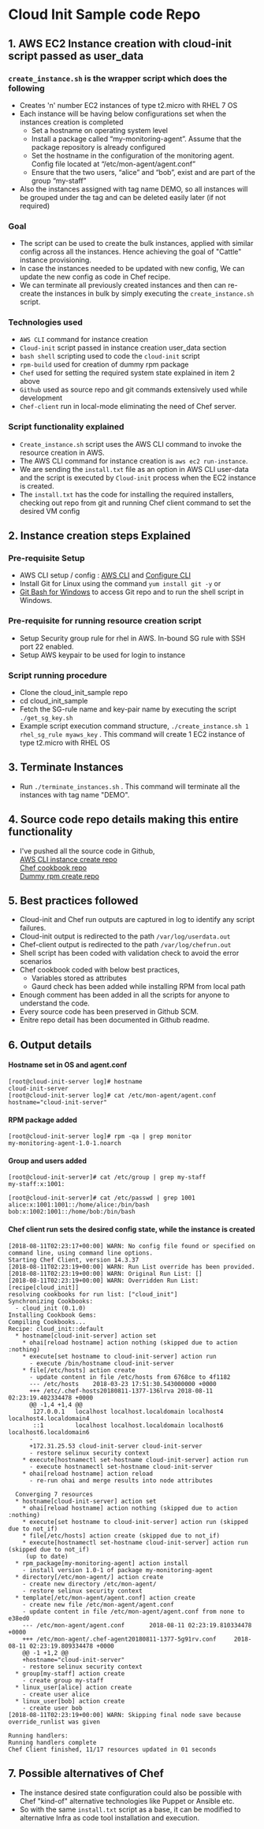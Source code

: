 # Cloud Init Sample code Repo
## 1. AWS EC2 Instance creation with cloud-init script passed as user_data 
### `create_instance.sh` is the wrapper script which does the following
-  Creates 'n' number EC2 instances of type t2.micro with RHEL 7 OS <br>
-  Each instance will be having below configurations set when the instances creation is completed <br>
   - Set a hostname on operating system level <br>
   - Install a package called “my-monitoring-agent”. Assume that the package repository is already configured <br>
   - Set the hostname in the configuration of the monitoring agent. Config file located at “/etc/mon-agent/agent.conf”  <br>
   - Ensure that the two users, “alice” and “bob”, exist and are part of the group “my-staff” <br>
- Also the instances assigned with tag name DEMO, so all instances will be grouped under the tag and can be deleted easily later (if not required)

### Goal
- The script can be used to create the bulk instances, applied with similar config across all the instances. Hence achieving the goal of "Cattle" instance provisioning. <br>
- In case the instances needed to be updated with new config, We can update the new config as code in Chef recipe. <br>
- We can terminate all previously created instances and then can re-create the instances in bulk by simply executing the `create_instance.sh` script. <br>

### Technologies used
- `AWS CLI` command for instance creation <br>
- `Cloud-init` script passed in instance creation user_data section <br>
- `bash shell` scripting used to code the `cloud-init` script <br>
- `rpm-build` used for creation of dummy rpm package <br>
- `Chef` used for setting the required system state explained in item 2 above <br>
- `Github` used as source repo and git commands extensively used while development <br>
- `Chef-client` run in local-mode eliminating the need of Chef server. <br>

### Script functionality explained
- `Create_instance.sh` script uses the AWS CLI command to invoke the resource creation in AWS.
- The AWS CLI command for instance creation is `aws ec2 run-instance`. 
- We are sending the `install.txt` file as an option in AWS CLI user-data and the script is executed by `Cloud-init` process when the EC2 instance is created.
- The `install.txt` has the code for installing the required installers, checking out repo from git and running Chef client command to set the desired VM config   

## 2. Instance creation steps Explained
### Pre-requisite Setup
- AWS CLI setup / config : <a href="https://docs.aws.amazon.com/cli/latest/userguide/installing.html">AWS CLI</a> and <a href="https://docs.aws.amazon.com/cli/latest/reference/configure/">Configure CLI</a><br>
- Install Git for Linux using the command `yum install git -y` or <br>
- <a href="https://git-scm.com/downloads">Git Bash for Windows</a> to access Git repo and to run the shell script in Windows. 

### Pre-requisite for running resource creation script
- Setup Security group rule for rhel in AWS. In-bound SG rule with SSH port 22 enabled.  
- Setup AWS keypair to be used for login to instance

### Script running procedure
- Clone the cloud_init_sample repo 
- cd cloud_init_sample
- Fetch the SG-rule name and key-pair name by executing the script `./get_sg_key.sh`
- Example script execution command structure, `./create_instance.sh 1 rhel_sg_rule myaws_key` .  This command will create 1 EC2 instance of type t2.micro with RHEL OS <br>

## 3. Terminate Instances
- Run `./terminate_instances.sh` . This command will terminate all the instances with tag name "DEMO".

## 4. Source code repo details making this entire functionality
- I've pushed all the source code in Github, <br>
[AWS CLI instance create repo](https://github.com/chefgs/aws_cli_scripts/tree/master/cloud_init_sample) <br>
[Chef cookbook repo](https://github.com/chefgs/cloud_init.git) <br>
[Dummy rpm create repo](https://github.com/chefgs/create_dummy_rpm.git) <br>

## 5. Best practices followed
- Cloud-init and Chef run outputs are captured in log to identify any script failures.
- Cloud-init output is redirected to the path `/var/log/userdata.out`
- Chef-client output is redirected to the path `/var/log/chefrun.out`
- Shell script has been coded with validation check to avoid the error scenarios
- Chef cookbook coded with below best practices,
  - Variables stored as attributes
  - Gaurd check has been added while installing RPM from local path
- Enough comment has been added in all the scripts for anyone to understand the code.
- Every source code has been preserved in Github SCM. 
- Enitre repo detail has been documented in Github readme.

## 6. Output details
#### Hostname set in OS and agent.conf
```
[root@cloud-init-server log]# hostname
cloud-init-server
[root@cloud-init-server log]# cat /etc/mon-agent/agent.conf
hostname="cloud-init-server"
```
#### RPM package added
```
[root@cloud-init-server log]# rpm -qa | grep monitor
my-monitoring-agent-1.0-1.noarch
```
#### Group and users added
```
[root@cloud-init-server]# cat /etc/group | grep my-staff
my-staff:x:1001:

[root@cloud-init-server]# cat /etc/passwd | grep 1001
alice:x:1001:1001::/home/alice:/bin/bash
bob:x:1002:1001::/home/bob:/bin/bash
```
#### Chef client run sets the desired config state, while the instance is created
```
[2018-08-11T02:23:17+00:00] WARN: No config file found or specified on command line, using command line options.
Starting Chef Client, version 14.3.37
[2018-08-11T02:23:19+00:00] WARN: Run List override has been provided.
[2018-08-11T02:23:19+00:00] WARN: Original Run List: []
[2018-08-11T02:23:19+00:00] WARN: Overridden Run List: [recipe[cloud_init]]
resolving cookbooks for run list: ["cloud_init"]
Synchronizing Cookbooks:
  - cloud_init (0.1.0)
Installing Cookbook Gems:
Compiling Cookbooks...
Recipe: cloud_init::default
  * hostname[cloud-init-server] action set
    * ohai[reload hostname] action nothing (skipped due to action :nothing)
    * execute[set hostname to cloud-init-server] action run
      - execute /bin/hostname cloud-init-server
    * file[/etc/hosts] action create
      - update content in file /etc/hosts from 6768ce to 4f1182
      --- /etc/hosts    2018-03-23 17:51:30.543000000 +0000
      +++ /etc/.chef-hosts20180811-1377-136lrva 2018-08-11 02:23:19.402334478 +0000
      @@ -1,4 +1,4 @@
       127.0.0.1   localhost localhost.localdomain localhost4 localhost4.localdomain4
       ::1         localhost localhost.localdomain localhost6 localhost6.localdomain6
      -
      +172.31.25.53 cloud-init-server cloud-init-server
      - restore selinux security context
    * execute[hostnamectl set-hostname cloud-init-server] action run
      - execute hostnamectl set-hostname cloud-init-server
    * ohai[reload hostname] action reload
      - re-run ohai and merge results into node attributes

  Converging 7 resources
  * hostname[cloud-init-server] action set
    * ohai[reload hostname] action nothing (skipped due to action :nothing)
    * execute[set hostname to cloud-init-server] action run (skipped due to not_if)
    * file[/etc/hosts] action create (skipped due to not_if)
    * execute[hostnamectl set-hostname cloud-init-server] action run (skipped due to not_if)
     (up to date)
  * rpm_package[my-monitoring-agent] action install
    - install version 1.0-1 of package my-monitoring-agent
  * directory[/etc/mon-agent/] action create
    - create new directory /etc/mon-agent/
    - restore selinux security context
  * template[/etc/mon-agent/agent.conf] action create
    - create new file /etc/mon-agent/agent.conf
    - update content in file /etc/mon-agent/agent.conf from none to e38ed0
    --- /etc/mon-agent/agent.conf       2018-08-11 02:23:19.810334478 +0000
    +++ /etc/mon-agent/.chef-agent20180811-1377-5g91rv.conf     2018-08-11 02:23:19.809334478 +0000
    @@ -1 +1,2 @@
    +hostname="cloud-init-server"
    - restore selinux security context
  * group[my-staff] action create
    - create group my-staff
  * linux_user[alice] action create
    - create user alice
  * linux_user[bob] action create
    - create user bob
[2018-08-11T02:23:19+00:00] WARN: Skipping final node save because override_runlist was given

Running handlers:
Running handlers complete
Chef Client finished, 11/17 resources updated in 01 seconds

```

## 7. Possible alternatives of Chef
- The instance desired state configuration could also be possible with Chef "kind-of" alternative technologies like Puppet or Ansible etc.
- So with the same `install.txt` script as a base, it can be modified to alternative Infra as code tool installation and execution.